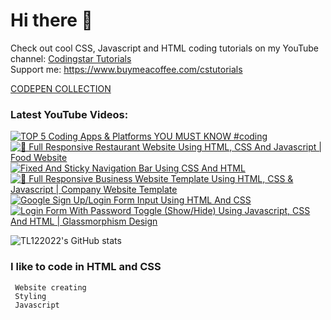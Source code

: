 # Hi there 👋

Check out cool CSS, Javascript and HTML coding tutorials on my YouTube channel: [Codingstar Tutorials](https://www.youtube.com/@CodingstarTutorials) <br>
Support me: https://www.buymeacoffee.com/cstutorials

[CODEPEN COLLECTION](https://codepen.io/collection/gYGjEB)

### Latest YouTube Videos: <br>

<!-- BEGIN YOUTUBE-CARDS -->
[![TOP 5 Coding Apps & Platforms YOU MUST KNOW #coding](https://ytcards.demolab.com/?id=g4q1q_cYRIU&title=TOP+5+Coding+Apps+%26+Platforms+YOU+MUST+KNOW+%23coding&lang=en&timestamp=1671005455&background_color=%230d1117&title_color=%23ffffff&stats_color=%23dedede&width=250 "TOP 5 Coding Apps & Platforms YOU MUST KNOW #coding")](https://www.youtube.com/watch?v=g4q1q_cYRIU)
[![🍲 Full Responsive Restaurant Website Using HTML, CSS And Javascript | Food Website](https://ytcards.demolab.com/?id=D-zKSNydGR0&title=%F0%9F%8D%B2+Full+Responsive+Restaurant+Website+Using+HTML%2C+CSS+And+Javascript+%7C+Food+Website&lang=en&timestamp=1670639640&background_color=%230d1117&title_color=%23ffffff&stats_color=%23dedede&width=250 "🍲 Full Responsive Restaurant Website Using HTML, CSS And Javascript | Food Website")](https://www.youtube.com/watch?v=D-zKSNydGR0)
[![Fixed And Sticky Navigation Bar Using CSS And HTML](https://ytcards.demolab.com/?id=9H1FnTovBfE&title=Fixed+And+Sticky+Navigation+Bar+Using+CSS+And+HTML&lang=en&timestamp=1669369095&background_color=%230d1117&title_color=%23ffffff&stats_color=%23dedede&width=250 "Fixed And Sticky Navigation Bar Using CSS And HTML")](https://www.youtube.com/watch?v=9H1FnTovBfE)
[![💼 Full Responsive Business Website Template Using HTML, CSS & Javascript | Company Website Template](https://ytcards.demolab.com/?id=HEHJmneClg0&title=%F0%9F%92%BC+Full+Responsive+Business+Website+Template+Using+HTML%2C+CSS+%26+Javascript+%7C+Company+Website+Template&lang=en&timestamp=1669082584&background_color=%230d1117&title_color=%23ffffff&stats_color=%23dedede&width=250 "💼 Full Responsive Business Website Template Using HTML, CSS & Javascript | Company Website Template")](https://www.youtube.com/watch?v=HEHJmneClg0)
[![Google Sign Up/Login Form Input Using HTML And CSS](https://ytcards.demolab.com/?id=KKwL5zMs38E&title=Google+Sign+Up%2FLogin+Form+Input+Using+HTML+And+CSS&lang=en&timestamp=1668918622&background_color=%230d1117&title_color=%23ffffff&stats_color=%23dedede&width=250 "Google Sign Up/Login Form Input Using HTML And CSS")](https://www.youtube.com/watch?v=KKwL5zMs38E)
[![Login Form With Password Toggle (Show/Hide) Using Javascript, CSS And HTML | Glassmorphism Design](https://ytcards.demolab.com/?id=hIYFdQRqNn4&title=Login+Form+With+Password+Toggle+%28Show%2FHide%29+Using+Javascript%2C+CSS+And+HTML+%7C+Glassmorphism+Design&lang=en&timestamp=1668686633&background_color=%230d1117&title_color=%23ffffff&stats_color=%23dedede&width=250 "Login Form With Password Toggle (Show/Hide) Using Javascript, CSS And HTML | Glassmorphism Design")](https://www.youtube.com/watch?v=hIYFdQRqNn4)
<!-- END YOUTUBE-CARDS -->


 <a> <img alt = "TL122022's GitHub stats" src="https://readme-typing-svg.herokuapp.com?font=rubik&color=ADBAC7&center=true&vCenter=true&lines=I+am+a+coder;I+am+a+creator;I+am+a+designer"></a>

 ### I like to code in HTML and CSS

```
 Website creating
 Styling
 Javascript
```
